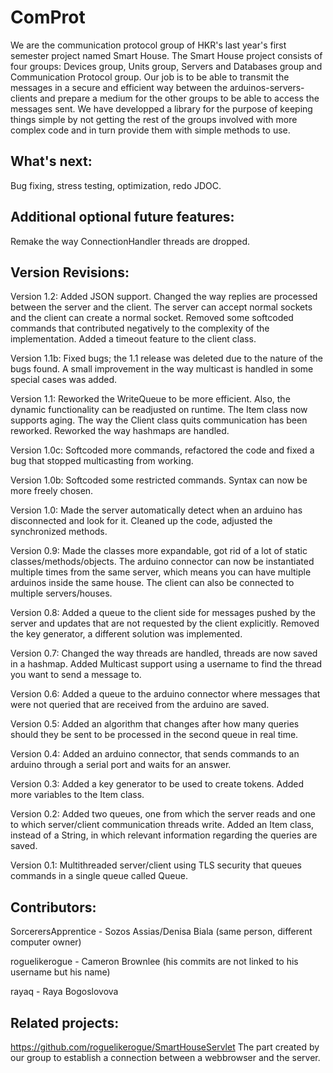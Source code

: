 ComProt
=======

We are the communication protocol group of HKR's last year's first semester project named Smart House.
The Smart House project consists of four groups: Devices group, Units group, Servers and Databases group and Communication Protocol group.
Our job is to be able to transmit the messages in a secure and efficient way between the arduinos-servers-clients and prepare a medium for the other groups to be able to access the messages sent. 
We have developped a library for the purpose of keeping things simple by not getting the rest of the groups involved with more complex code and in turn provide them with simple methods to use.

What's next:
------------

Bug fixing, stress testing, optimization, redo JDOC.

Additional optional future features:
-------------------

Remake the way ConnectionHandler threads are dropped.

Version Revisions:
-------------------

Version 1.2: Added JSON support. Changed the way replies are processed between the server and the client. The server can accept normal sockets and the client can create a normal socket. Removed some softcoded commands that contributed negatively to the complexity of the implementation. Added a timeout feature to the client class.

Version 1.1b: Fixed bugs; the 1.1 release was deleted due to the nature of the bugs found. A small improvement in the way multicast is handled in some special cases was added.

Version 1.1: Reworked the WriteQueue to be more efficient. Also, the dynamic functionality can be readjusted on runtime. 
The Item class now supports aging.
The way the Client class quits communication has been reworked.
Reworked the way hashmaps are handled.

Version 1.0c: Softcoded more commands, refactored the code and fixed a bug that stopped multicasting from working.

Version 1.0b: Softcoded some restricted commands. Syntax can now be more freely chosen.

Version 1.0: Made the server automatically detect when an arduino has disconnected and look for it. Cleaned up the code, adjusted the synchronized methods.

Version 0.9: Made the classes more expandable, got rid of a lot of static classes/methods/objects. The arduino connector can now be instantiated multiple times from the same server, which means you can have multiple arduinos inside the same house. The client can also be connected to multiple servers/houses.

Version 0.8: Added a queue to the client side for messages pushed by the server and updates that are not requested by the client explicitly. Removed the key generator, a different solution was implemented.

Version 0.7: Changed the way threads are handled, threads are now saved in a hashmap. Added Multicast support using a username to find the thread you want to send a message to.

Version 0.6:
Added a queue to the arduino connector where messages that were not queried that are received from the arduino are saved.

Version 0.5:
Added an algorithm that changes after how many queries should they be sent to be processed in the second queue in real time.

Version 0.4:
Added an arduino connector, that sends commands to an arduino through a serial port and waits for an answer.

Version 0.3:
Added a key generator to be used to create tokens.
Added more variables to the Item class.

Version 0.2:
Added two queues, one from which the server reads and one to which server/client communication threads write.
Added an Item class, instead of a String, in which relevant information regarding the queries are saved.

Version 0.1:
Multithreaded server/client using TLS security that queues commands in a single queue called Queue.

Contributors:
--------------

SorcerersApprentice - Sozos Assias/Denisa Biala (same person, different computer owner)

roguelikerogue - Cameron Brownlee (his commits are not linked to his username but his name)

rayaq - Raya Bogoslovova

Related projects:
----------------

https://github.com/roguelikerogue/SmartHouseServlet The part created by our group to establish a connection between a webbrowser and the server.

